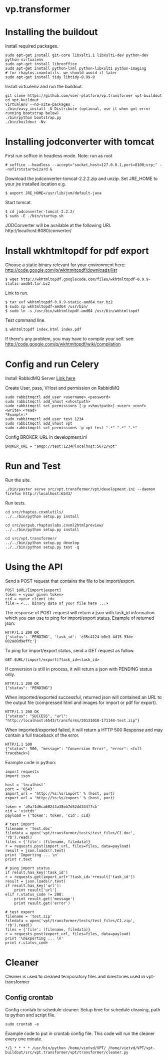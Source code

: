 vp.transformer
==============

Installing the buildout
=======================

Install required packages.

    sudo apt-get install git-core libxslt1.1 libxslt1-dev python-dev python-virtualenv
    sudo apt-get install libreoffice
    sudo apt-get install python-lxml python-libxslt1 python-imaging
    # for rhaptos.cnxmlutils. we should avoid it later
    sudo apt-get install tidy libtidy-0.99-0

Install virtualenv and run the buildout.

    git clone https://github.com/voer-platform/vp.transformer vpt-buildout
    cd vpt-buildout
    virtualenv --no-site-packages .
    ./bin/easy_install -U Distribute (optional, use it when got error running bootstrap below)
    ./bin/python bootstrap.py
    ./bin/buildout -Nv

Installing jodconverter with tomcat
===================================

First run soffice in headless mode. Note: run as root

    # soffice --headless --accept="socket,host=127.0.0.1,port=8100;urp;" --nofirststartwizard &

Download the jodconverter-tomcat-2.2.2.zip and unzip.
Set JRE_HOME to your jre installed location e.g.

    $ export JRE_HOME=/usr/lib/jvm/default-java

Start tomcat.

    $ cd jodconverter-tomcat-2.2.2/
    $ sudo -E ./bin/startup.sh

JODConverter will be available at the following URL http://localhost:8080/converter/


Install wkhtmltopdf for pdf export
==================================

Choose a static binary relevant for your environment here: http://code.google.com/p/wkhtmltopdf/downloads/list

    $ wget http://wkhtmltopdf.googlecode.com/files/wkhtmltopdf-0.9.9-static-amd64.tar.bz2

Link to run.

    $ tar xvf wkhtmltopdf-0.9.9-static-amd64.tar.bz2
    $ sudo cp wkhtmltopdf-amd64 /usr/bin/
    $ sudo ln -s /usr/bin/wkhtmltopdf-amd64 /usr/bin/wkhtmltopdf

Test command line.

    $ wkhtmltopdf index.html index.pdf

If there's any problem, you may have to compile your self. see: http://code.google.com/p/wkhtmltopdf/wiki/compilation

Config and run Celery
=========================

Install RabbidMQ Server
    [Link here](http://www.rabbitmq.com/download.html)

Create User, pass, VHost and permission on RabbidMQ

    sudo rabbitmqctl add_user <username> <password>
    sudo rabbitmqctl add_vhost <vhostpath>
    sudo rabbitmqctl set_permissions [-p <vhostpath>] <user> <conf> <write> <read>
    *Example:*
    sudo rabbitmqctl add_user test 1234
    sudo rabbitmqctl add_vhost vpt
    sudo rabbitmqctl set_permissions -p vpt test ".*" ".*" ".*"

Config BROKER_URL in development.ini

    BROKER_URL = "amqp://test:1234@localhost:5672/vpt"

Run and Test
=============

Run the site.

    ./bin/paster serve src/vpt.transformer/vpt/development.ini --daemon
    firefox http://localhost:6543/

Run tests.

    cd src/rhaptos.cnxmlutils/
    ../../bin/python setup.py install

    cd src/oerpub.rhaptoslabs.cnxml2htmlpreview/
    ../../bin/python setup.py install

    cd src/vpt.transformer/
    ../../bin/python setup.py develop
    ../../bin/python setup.py test -q

Using the API
=============

Send a POST request that contains the file to be import/export.

    POST $URL/[import|export]
    token = <your given token>
    cid = <your client id>
    file = <... binary data of your file here ...>

The response of POST request will return a json with task_id information which you can use to ping for import/export status. Example of returned json:

    HTTP/1.1 200 OK
    {'status': 'PENDING', 'task_id': 'e35c4124-b0e3-4d15-93de-802a88d9effc'}

To ping for import/export status, send a GET request as follow.

    GET $URL/[import/export]?task_id=<task_id>

If conversion is still in process, it will return a json with PENDING status only.
    
    HTTP/1.1 200 OK
    {"status": "PENDING"}

When imported/exported successful, returned json will contained an URL to the output file (compressed html and images for import or pdf for export).

    HTTP/1.1 200 OK
    {"status": "SUCCESS", "url": "http://localhost:6543/transforms/20131010-171144-test.zip"}

When imported/exported failed, it will return a HTTP 500 Response and may contain a full traceback of the error.

    HTTP/1.1 500
    {"status": 500, "message": "Conversion Error", "error": <full traceback>}

Example code in python:

    import requests
    import json

    host = 'localhost'
    port = '6543'
    import_url = 'http://%s:%s/import' % (host, port)
    export_url = 'http://%s:%s/export' % (host, port)

    token = 'a9af1d6ca60243a38eb7d52dd344f7cb'
    cid = 'vietdt'
    payload = {'token': token, 'cid': cid}

    # test import
    filename = 'test.doc'
    filedata = open('vpt/transformer/tests/test_files/C1.doc', 'rb').read()
    files = {'file': (filename, filedata)}
    r = requests.post(import_url, files=files, data=payload)
    result = json.loads(r.text)
    print 'Importing ... \n'
    print r.text

    # ping import status
    if result.has_key('task_id')
    r = requests.get(import_url+'?task_id='+result['task_id'])
    result = json.loads(r.text)
    if result.has_key('url'):
        print result['url']
    elif r.status_code != 200:
        print result.get('message')
        print result.get('error')

    # test export
    filename = 'test.zip'
    filedata = open('vpt/transformer/tests/test_files/C1.zip', 'rb').read()
    files = {'file': (filename, filedata)}
    r = requests.post(export_url, files=files, data=payload)
    print '\nExporting ... \n'
    print r.status_code

Cleaner
=======
Cleaner is used to cleaned temporatory files and directories used in vpt-transformer

Config crontab
--------------
Config crontab to schedule cleaner: Setup time for schedule cleaning, path to python and script file.

    sudo crontab -e


Example code to put in crontab config file. This code will run the cleaner every one minute.

    */1 * * * * /usr/bin/python /home/vietvd/VPT/ /home/vietvd/VPT/vpt-buildout/src/vpt.transformer/vpt/transformer/cleaner.py
